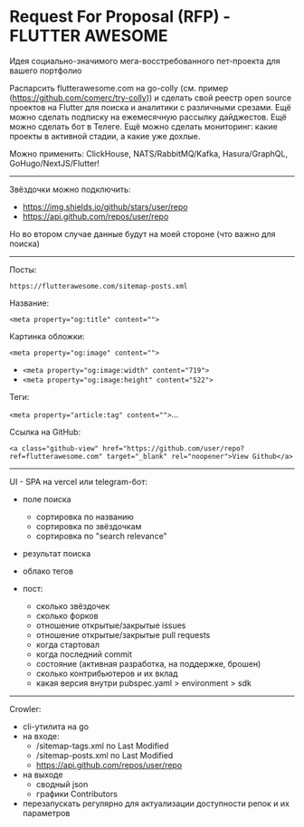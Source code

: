 # Request For Proposal (RFP) - FLUTTER AWESOME

Идея социально-значимого мега-восстребованного пет-проекта для вашего портфолио

Распарсить flutterawesome.com на go-colly (см. пример (https://github.com/comerc/try-colly)) и сделать свой реестр open source проектов на Flutter для поиска и аналитики с различными срезами. Ещё можно сделать подписку на ежемесячную рассылку дайджестов. Ещё можно сделать бот в Телеге. Ещё можно сделать мониторинг: какие проекты в активной стадии, а какие уже дохлые.

Можно применить: ClickHouse, NATS/RabbitMQ/Kafka, Hasura/GraphQL, GoHugo/NextJS/Flutter!

---

Звёздочки можно подключить:

- https://img.shields.io/github/stars/user/repo
- https://api.github.com/repos/user/repo

Но во втором случае данные будут на моей стороне (что важно для поиска)

---

Посты:

`https://flutterawesome.com/sitemap-posts.xml`

Название:

`<meta property="og:title" content="">`

Картинка обложки:

`<meta property="og:image" content="">`

- `<meta property="og:image:width" content="719">`
- `<meta property="og:image:height" content="522">`

Теги:

`<meta property="article:tag" content="">`...

Ссылка на GitHub:

`<a class="github-view" href="https://github.com/user/repo?ref=flutterawesome.com" target="_blank" rel="noopener">View Github</a>`

---

UI - SPA на vercel или telegram-бот:

- поле поиска

  - сортировка по названию
  - сортировка по звёздочкам
  - сортировка по "search relevance"

- результат поиска

- облако тегов
- пост:
  - сколько звёздочек
  - сколько форков
  - отношение открытые/закрытые issues
  - отношение открытые/закрытые pull requests
  - когда стартовал
  - когда последний commit
  - состояние (активная разработка, на поддержке, брошен)
  - сколько контрибьютеров и их вклад
  - какая версия внутри pubspec.yaml > environment > sdk

---

Crowler:

- cli-утилита на go
- на входе:
  - /sitemap-tags.xml по Last Modified
  - /sitemap-posts.xml по Last Modified
  - https://api.github.com/repos/user/repo
- на выходе
  - сводный json
  - графики Contributors
- перезапускать регулярно для актуализации доступности репок и их параметров
